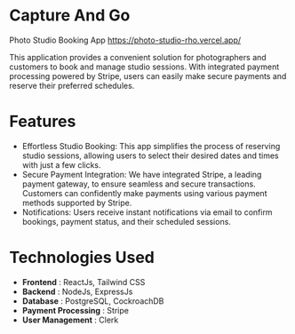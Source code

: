 # Capture And Go
Photo Studio Booking App
https://photo-studio-rho.vercel.app/

This application provides a convenient solution for photographers and customers to book and manage studio sessions. With integrated payment processing powered by Stripe, users can easily make secure payments and reserve their preferred schedules.
# Features
* Effortless Studio Booking: This app simplifies the process of reserving studio sessions, allowing users to select their desired dates and times with just a few clicks.
* Secure Payment Integration: We have integrated Stripe, a leading payment gateway, to ensure seamless and secure transactions. Customers can confidently make payments using various payment methods supported by Stripe.
* Notifications: Users receive instant notifications via email to confirm bookings, payment status, and their scheduled sessions.

# Technologies Used
* __Frontend__ : ReactJs, Tailwind CSS
* __Backend__ : NodeJs, ExpressJs
* __Database__ : PostgreSQL, CockroachDB
* __Payment Processing__ : Stripe
* __User Management__ : Clerk 
